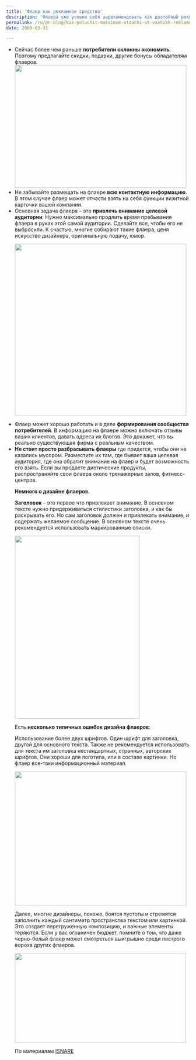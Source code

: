 ```yaml
---
title: 'Флаер как рекламное средство'
description: 'Флаера уже успели себя зарекомендовать как достойный рекламный инструмент - правда, в основном их используют организаторы музыкальных мероприятий. Несколько советов по использованию флаеров в своих промо-кампаниях.'
permalink: /ru/pr-blog/kak-poluchit-maksimum-otdachi-ot-vashikh-reklamnykh-flaerov
date: 2009-03-31

---
```


<ul><li>Сейчас более чем раньше <strong>потребители склонны экономить</strong>. Поэтому предлагайте скидки, подарки, другие бонусы обладателям флаеров.<img src="{{ site.assets }}/upload/2823296730_9024523eab.jpg" alt="" class="post__img" width="470" height="336"></li>
<li>Не забывайте размещать на флаере <strong>всю контактную информацию</strong>. В этом случае флаер  может отчасти взять на себя функции визитной карточки вашей компании. </li>
<li> Основная задача флаера – это <strong>привлечь внимание целевой аудитории</strong>. Нужно максимально продлить время пребывания флаера в руках этой самой аудитории. Сделайте все, чтобы его не выбросили. К счастью, многие собирают такие флаера, ценя искусство дизайнера, оригинальную подачу, юмор.

<img src="{{ site.assets }}/upload/3079714411_d191fc7612.jpg" alt="" class="post__img" width="470" height="470"></li>
<li> Флаер может хорошо работать и в деле <strong>формирования сообщества потребителей</strong>. В информацию на флаере можно включать отзывы ваших клиентов, давать адреса их блогов. Это докажет, что вы реально существующая фирма с реальным качеством. </li>
<li><strong>Не стоит просто разбрасывать флаеры</strong> где придется, чтобы они не казались мусором. Разместите их там, где бывает ваша целевая аудитория, где она обратит внимание на флаер и будет возможность его взять. Если вы продаете диетические продукты, распространяйте свои флаера около тренажерных залов, фитнесс-центров.  </li>

<strong>Немного о дизайне флаеров</strong>.

<strong>Заголовок</strong> – это первое что привлекает внимание. В основном тексте нужно придерживаться стилистики заголовка, и как бы раскрывать его. Но сам заголовок должен и привлекать внимание, и содержать желаемое сообщение. В основном тексте очень рекомендуется использовать маркированные списки.

<img src="{{ site.assets }}/upload/2246316611_bdbc121562.jpg" alt="" class="post__img" width="342" height="500">

Есть <strong>несколько типичных ошибок дизайна флаеров</strong>:

Использование более двух шрифтов. Один шрифт для заголовка, другой для основного текста. Также не рекомендуется использовать для текста им заголовка нестандартных, странных, авторских шрифтов. Они хороши для логотипа, или в составе картинки. Но флаер все-таки информационный материал.

<img src="{{ site.assets }}/upload/2828148522_c71e894689.jpg" alt="" class="post__img" width="470" height="367">

Далее, многие дизайнеры, похоже, боятся пустоты и стремятся заполнить каждый сантиметр пространства текстом или картинкой. Это создает перегруженную композицию, и важные элементы теряются. Если у вас ограничен бюджет, помните  о том, что даже черно-белый флаер может смотреться выигрышно среди пестрого вороха других флаеров.

<img src="{{ site.assets }}/upload/94034446_008925dbb2.jpg" alt="" class="post__img" width="469" height="245">

По материалам <a href="http://www.isnare.com/?aid=362894&amp;ca=Marketing">ISNARE</a>

